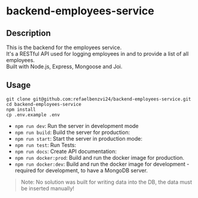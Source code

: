 # backend-employees-service

## Description

This is the backend for the employees service. <br/>
It's a RESTful API used for logging employees in and to provide a list of all employees. <br/>
Built with Node.js, Express, Mongoose and Joi.

## Usage

    git clone git@github.com:refaelbenzvi24/backend-employees-service.git
    cd backend-employees-service
    npm install
    cp .env.example .env

- ```npm run dev```: Run the server in development mode
- ```npm run build```: Build the server for production:
- ```npm run start```: Start the server in production mode:
- ```npm run test```: Run Tests:
- ```npm run docs```: Create API documentation:
- ```npm run docker:prod```: Build and run the docker image for production.
- ```npm run docker:dev```: Build and run the docker image for development - required for development, to have a MongoDB
  server.


> Note: No solution was built for writing data into the DB, the data must be inserted manually!
